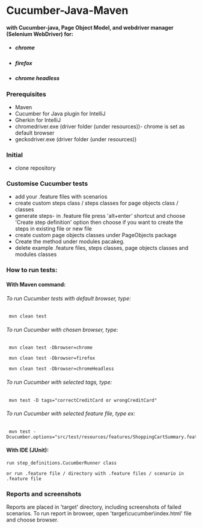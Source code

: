 # Cucumber-Java-Maven
#### with Cucumber-java, Page Object Model, and webdriver manager (Selenium WebDriver) for:
* ##### chrome
* ##### firefox
* ##### chrome headless

### Prerequisites
* Maven
* Cucumber for Java plugin for IntelliJ
* Gherkin for IntelliJ
* chromedriver.exe (driver folder (under resources))- chrome is set as default browser
* geckodriver.exe (driver folder (under resources))

### Initial
* clone repository

### Customise Cucumber tests
* add your .feature files with scenarios
* create custom steps class / steps classes  for page objects class / classes
* generate steps- in .feature file press 'alt+enter' shortcut and choose 'Create step definition' option then choose if you want to create the steps in existing file or new file
* create custom page objects classes under PageObjects package
* Create the method under modules pacakeg.
* delete example .feature files, steps classes, page objects classes and modules classes

### How to run tests:
#### With Maven command:

###### To run Cucumber tests with default browser, type:
```
 mvn clean test 
```

###### To run Cucumber with chosen browser, type:
``` 
 mvn clean test -Dbrowser=chrome
```
```
 mvn clean test -Dbrowser=firefox
```
```
 mvn clean test -Dbrowser=chromeHeadless
```
###### To run Cucumber with selected tags, type:
``` 
 mvn test -D tags="correctCreditCard or wrongCreditCard"
```

###### To run Cucumber with selected feature file, type ex:
``` 
 mvn test -Dcucumber.options="src/test/resources/features/ShoppingCartSummary.feature"
```
 


#### With IDE (JUnit):
```
run step_definitions.CucumberRunner class
```
```
or run .feature file / directory with .feature files / scenario in .feature file
```

### Reports and screenshots
Reports are placed in 'target' directory, including screenshots of failed scenarios.
To run report in browser, open 'target\cucumber\index.html' file and choose browser.

